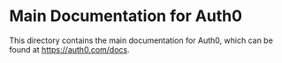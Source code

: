 # Main Documentation for Auth0

This directory contains the main documentation for Auth0, which can be found at https://auth0.com/docs.
